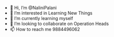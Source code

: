 - 👋 Hi, I’m @NaliniPalani
- 👀 I’m interested in Learning New Things 
- 🌱 I’m currently learning myself 
- 💞️ I’m looking to collaborate on Operation Heads
- 📫 How to reach me 9884496062

<!---
NaliniPalani/NaliniPalani is a ✨ special ✨ repository because its `README.md` (this file) appears on your GitHub profile.
You can click the Preview link to take a look at your changes.
--->

